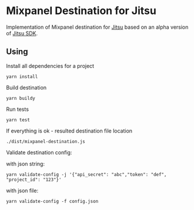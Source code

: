 # Mixpanel Destination for Jitsu

Implementation of Mixpanel destination for [Jitsu](https://jitsu.com)
based on an alpha version of [Jitsu SDK](https://github.com/jitsucom/jitsu-sdk).

## Using

Install all dependencies for a project
```shell
yarn install
```

Build destination
```shell
yarn buildy
```

Run tests
```shell
yarn test
```

If everything is ok - resulted destination file location
```shell
./dist/mixpanel-destination.js
```

Validate destination config:

with json string:
```shell
yarn validate-config -j '{"api_secret": "abc","token": "def", "project_id": "123"}'
```
with json file:
```shell
yarn validate-config -f config.json
```
